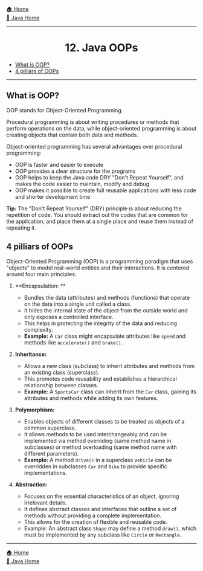 [🏠 Home](../../../README.md) <br/>
[🍵 Java Home](../Java.md)

<hr/>

<h1 style="text-align: center">12. Java OOPs</h1>

- [What is OOP?](#what-is-oop)
- [4 pilliars of OOPs](#4-pilliars-of-oops)

<hr/>

## What is OOP?
OOP stands for Object-Oriented Programming.

Procedural programming is about writing procedures or methods that perform operations on the data, while object-oriented programming is about creating objects that contain both data and methods.

Object-oriented programming has several advantages over procedural programming:

- OOP is faster and easier to execute
- OOP provides a clear structure for the programs
- OOP helps to keep the Java code DRY "Don't Repeat Yourself", and makes the code easier to maintain, modify and debug
- OOP makes it possible to create full reusable applications with less code and shorter development time

**Tip:** The "Don't Repeat Yourself" (DRY) principle is about reducing the repetition of code. You should extract out the codes that are common for the application, and place them at a single place and reuse them instead of repeating it.

## 4 pilliars of OOPs

Object-Oriented Programming (OOP) is a programming paradigm that uses "objects" to model real-world entities and their interactions. It is centered around four main principles:

1. **Encapsulation: **
   - Bundles the data (attributes) and methods (functions) that operate on the data into a single unit called a class. 
   - It hides the internal state of the object from the outside world and only exposes a controlled interface. 
   - This helps in protecting the integrity of the data and reducing complexity.
   - **Example:** A `Car` class might encapsulate attributes like `speed` and methods like `accelerate()` and `brake()`.

2. **Inheritance:**
   - Allows a new class (subclass) to inherit attributes and methods from an existing class (superclass). 
   - This promotes code reusability and establishes a hierarchical relationship between classes.
   - **Example:** A `SportsCar` class can inherit from the `Car` class, gaining its attributes and methods while adding its own features.

3. **Polymorphism:** 
   - Enables objects of different classes to be treated as objects of a common superclass. 
   - It allows methods to be used interchangeably and can be implemented via method overriding (same method name in subclasses) or method overloading (same method name with different parameters).
   - **Example:** A method `drive()` in a superclass `Vehicle` can be overridden in subclasses `Car` and `Bike` to provide specific implementations.

4. **Abstraction:**
   - Focuses on the essential characteristics of an object, ignoring irrelevant details. 
   - It defines abstract classes and interfaces that outline a set of methods without providing a complete implementation. 
   - This allows for the creation of flexible and reusable code.
   - Example: An abstract class `Shape` may define a method `draw()`, which must be implemented by any subclass like `Circle` or `Rectangle`.

<hr/>

[🏠 Home](../../../README.md) <br/>
[🍵 Java Home](../Java.md)